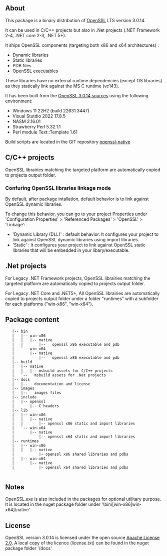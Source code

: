 ## About

This package is a binary distribution of [OpenSSL](https://www.openssl.org/) LTS version 3.0.14.

It can be used in C/C++ projects but also in .Net projects (.NET Framework 2-4, .NET core 2-3, .NET 5+).

It ships OpenSSL components (targeting both x86 and x64 architectures) :
- Dynamic libraries 
- Static libraries 
- PDB files
- OpenSSL executables

These libraries have no external runtime dependencies (except OS libraries) as they statically link against the MS C runtime (vc143).

It has been built from the [OpenSSL 3.0.14 sources](https://github.com/openssl/openssl/releases/tag/openssl-3.0.14) using the following environment:
- Windows 11 22H2 (build 22631.3447)
- Visual Stutdio 2022 17.8.5
- NASM 2.16.01
- Strawberry Perl 5.32.1.1
- Perl module Text::Template 1.61

Build scripts are located in the GIT repository [openssl-native](https://github.com/vrogier/openssl-native)

## C/C++ projects

OpenSSL librairies matching the targeted platform are automatically copied to projects output folder.

### Confuring OpenSSL libraries linkage mode

By default, after package intallation, default behavior is to link against OpenSSL dynamic libraries.

To change this behavior, you can go to your project Properties under 'Configuration Properties' > 'Referenced Packages' > 'OpenSSL' > 'Linkage':
- 'Dynamic Library (DLL)' : default behavior. It configures your project to link against OpenSSL dynamic libraries using import libraries.
- 'Static' : It configures your project to link against OpenSSL static libraries that will be embedded in your libary/executable.

## .Net projects

For Legacy .NET Framework projects, OpenSSL librairies matching the targeted platform are automatically copied to projects output folder.

For Legacy .NET Core and .NET5+, All OpenSSL librairies are automatically copied to projects output folder under a folder "runtimes" with a subfolder for each platforms ("win-x86", "win-x64").

## Package content
```
   |-- bin
   |   |-- win-x86
   |   |   |-- native
   |   |       |--   openssl x86 executable and pdb
   |   `-- win-x64
   |       |-- native
   |           |--   openssl x86 executable and pdb   
   |-- build
   |   |-- native
   |   |   |-- msbuild assets for C/C++ projects
   |   `--   msbuild assets for .Net projects   
   |-- docs
   |   |--   documentation and license
   |-- images
   |   |--   images files
   |-- include
   |   |-- openssl
   |       |-- C headers
   |-- lib
   |   |-- win-x86
   |   |   |-- native
   |   |       |-- openssl x86 static and import libraries
   |   `-- win-x64
   |       |-- native
   |           |-- openssl x64 static and import libraries
   |-- runtimes
   |   |-- win-x86
   |   |   |-- native
   |           |- openssl x86 shared libraries and pdbs
   |   |-- win-x64
   |       |-- native
   |           |- openssl x64 shared libraries and pdbs
   
```

## Notes

OpenSSL.exe is also included in the packages for optional utilitary purpose. 
It is located in the nuget package folder under '\bin\\[win-x86|win-x64]\native'.

## License

OpenSSL version 3.0.14 is licensed under the open source [Apache License 2.0](https://github.com/openssl/openssl/blob/openssl-3.0/LICENSE.txt).
A local copy of the licence (license.txt) can be found in the nuget package folder '/docs'



